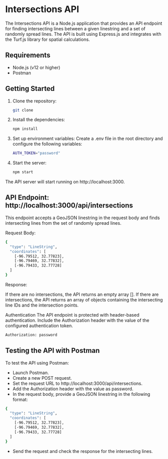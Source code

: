 # Intersections API

The Intersections API is a Node.js application that provides an API endpoint for finding intersecting lines between a given linestring and a set of randomly spread lines. The API is built using Express.js and integrates with the Turf.js library for spatial calculations.

## Requirements

- Node.js (v12 or higher)
- Postman

## Getting Started

1. Clone the repository:
   ```bash
   git clone 
   ```
2. Install the dependencies:
   ```bash
   npm install
   ```
4. Set up environment variables:
   Create a .env file in the root directory and configure the following variables:
   ```bash
   AUTH_TOKEN="password"
   ```
6. Start the server:
   ```bash
   npm start
   ```
  The API server will start running on http://localhost:3000.

## API Endpoint: http://localhost:3000/api/intersections
This endpoint accepts a GeoJSON linestring in the request body and finds intersecting lines from the set of randomly spread lines.

Request Body:
  ```bash
  {
    "type": "LineString",
    "coordinates": [
      [-96.79512, 32.77823],
      [-96.79469, 32.77832],
      [-96.79433, 32.77728]
    ]
  }
  ```
Response:

If there are no intersections, the API returns an empty array [].
If there are intersections, the API returns an array of objects containing the intersecting line IDs and the intersection points.

Authentication
The API endpoint is protected with header-based authentication. Include the Authorization header with the value of the configured authentication token.

```bash
Authorization: password
```

## Testing the API with Postman
To test the API using Postman:
- Launch Postman.
- Create a new POST request.
- Set the request URL to http://localhost:3000/api/intersections.
- Add the Authorization header with the value as password.
- In the request body, provide a GeoJSON linestring in the following format:
```bash
{
  "type": "LineString",
  "coordinates": [
    [-96.79512, 32.77823],
    [-96.79469, 32.77832],
    [-96.79433, 32.77728]
  ]
}
```
- Send the request and check the response for the intersecting lines.
